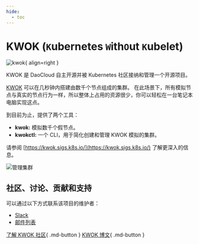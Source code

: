 ```yaml
---
hide:
  - toc
---
```


# KWOK (`K`ubernetes `W`ith`O`ut `K`ubelet)

![kwok](https://community-github.cn-sh2.ufileos.com/daocloud-docs-images/docs/community/images/kwok.png){ align=right }

KWOK 是 DaoCloud 自主开源并被 Kubernetes 社区接纳和管理一个开源项目。

[KWOK](https://sigs.k8s.io/kwok) 可以在几秒钟内搭建由数千个节点组成的集群。
在此场景下，所有模拟节点与真实的节点行为一样，所以整体上占用的资源很少，你可以轻松在一台笔记本电脑实现这点。

到目前为止，提供了两个工具：

- **kwok:** 模拟数千个假节点。
- **kwokctl:** 一个 CLI，用于简化创建和管理 KWOK 模拟的集群。

请参阅 [https://kwok.sigs.k8s.io/](https://kwok.sigs.k8s.io/) 了解更深入的信息。

![管理集群](https://community-github.cn-sh2.ufileos.com/daocloud-docs-images/docs/community/images/manage-clusters.svg)

## 社区、讨论、贡献和支持

可以通过以下方式联系该项目的维护者：

- [Slack](https://kubernetes.slack.com/messages/sig-scheduling)
- [邮件列表](https://groups.google.com/forum/#!forum/kubernetes-sig-scheduling)

[了解 KWOK 社区](https://github.com/kubernetes-sigs/kwok){ .md-button }
[KWOK 博文](../blogs/230301-kwok.md){ .md-button }
